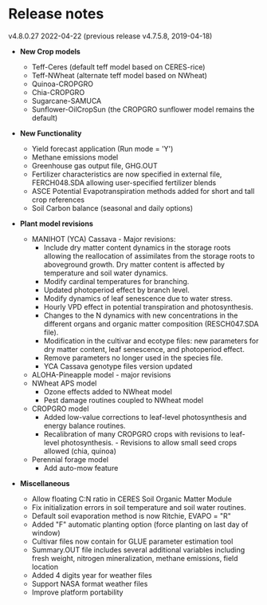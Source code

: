 # Release notes

v4.8.0.27 2022-04-22
(previous release v4.7.5.8, 2019-04-18)

- **New Crop models**
    - Teff-Ceres (default teff model based on CERES-rice)
    - Teff-NWheat (alternate teff model based on NWheat)
    - Quinoa-CROPGRO
    - Chia-CROPGRO
    - Sugarcane-SAMUCA
    - Sunflower-OilCropSun (the CROPGRO sunflower model remains the default)
    
- **New Functionality**
    - Yield forecast application (Run mode = 'Y')
    - Methane emissions model
    - Greenhouse gas output file, GHG.OUT
    - Fertilizer characteristics are now specified in external file, FERCH048.SDA allowing user-specified fertilizer blends
    - ASCE Potential Evapotranspiration methods added for short and tall crop references
    - Soil Carbon balance (seasonal and daily options)

- **Plant model revisions**
    - MANIHOT (YCA) Cassava - Major revisions:
       - Include dry matter content dynamics in the storage roots allowing the reallocation of assimilates from the storage roots to aboveground growth. Dry matter              content is affected by temperature and soil water dynamics.
       - Modify cardinal temperatures for branching.
       - Updated photoperiod effect by branch level. 
       - Modify dynamics of leaf senescence due to water stress.
       - Hourly VPD effect in potential transpiration and photosynthesis.
       - Changes to the N dynamics with new concentrations in the different organs and organic matter composition (RESCH047.SDA file).
       - Modification in the cultivar and ecotype files: new parameters for dry matter content, leaf senescence, and photoperiod effect. 
       - Remove parameters no longer used in the species file. 
       - YCA Cassava genotype files version updated
    - ALOHA-Pineapple model - major revisions
    - NWheat APS model
       - Ozone effects added to NWheat model
       - Pest damage routines coupled to NWheat model
    - CROPGRO model
       - Added low-value corrections to leaf-level photosynthesis and energy balance routines.
       - Recalibration of many CROPGRO crops with revisions to leaf-level photosynthesis.    - Revisions to allow small seed crops allowed (chia, quinoa)
    - Perennial forage model
       - Add auto-mow feature

- **Miscellaneous**
    - Allow floating C:N ratio in CERES Soil Organic Matter Module
    - Fix initialization errors in soil temperature and soil water routines.
    - Default soil evaporation method is now Ritchie, EVAPO = "R"
    - Added "F" automatic planting option (force planting on last day of window)
    - Cultivar files now contain for GLUE parameter estimation tool
    - Summary.OUT file includes several additional variables including fresh weight, nitrogen mineralization, methane emissions, field location
    - Added 4 digits year for weather files
    - Support NASA format weather files
    - Improve platform portability
    

